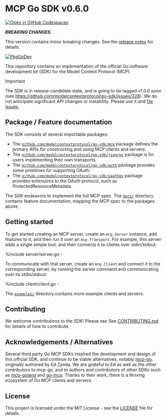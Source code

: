 # MCP Go SDK v0.6.0

[![Open in GitHub Codespaces](https://github.com/codespaces/badge.svg)](https://codespaces.new/modelcontextprotocol/go-sdk)

***BREAKING CHANGES***

This version contains minor breaking changes.
See the [release notes](
https://github.com/modelcontextprotocol/go-sdk/releases/tag/v0.6.0) for details.

[![PkgGoDev](https://pkg.go.dev/badge/github.com/modelcontextprotocol/go-sdk)](https://pkg.go.dev/github.com/modelcontextprotocol/go-sdk)

This repository contains an implementation of the official Go software
development kit (SDK) for the Model Context Protocol (MCP).

> [!IMPORTANT]
> The SDK is in release-candidate state, and is going to be tagged v1.0.0
> soon (see https://github.com/modelcontextprotocol/go-sdk/issues/328).
> We do not anticipate significant API changes or instability. Please use it
> and [file issues](https://github.com/modelcontextprotocol/go-sdk/issues/new/choose).

## Package / Feature documentation

The SDK consists of several importable packages:

- The
  [`github.com/modelcontextprotocol/go-sdk/mcp`](https://pkg.go.dev/github.com/modelcontextprotocol/go-sdk/mcp)
  package defines the primary APIs for constructing and using MCP clients and
  servers.
- The
  [`github.com/modelcontextprotocol/go-sdk/jsonrpc`](https://pkg.go.dev/github.com/modelcontextprotocol/go-sdk/jsonrpc) package is for users implementing
  their own transports.
- The
  [`github.com/modelcontextprotocol/go-sdk/auth`](https://pkg.go.dev/github.com/modelcontextprotocol/go-sdk/auth)
  package provides some primitives for supporting OAuth.
- The
  [`github.com/modelcontextprotocol/go-sdk/oauthex`](https://pkg.go.dev/github.com/modelcontextprotocol/go-sdk/oauthex)
  package provides extensions to the OAuth protocol, such as ProtectedResourceMetadata.

The SDK endeavors to implement the full MCP spec. The [`docs/`](/docs/) directory
contains feature documentation, mapping the MCP spec to the packages above.

## Getting started

To get started creating an MCP server, create an `mcp.Server` instance, add
features to it, and then run it over an `mcp.Transport`. For example, this
server adds a single simple tool, and then connects it to clients over
stdin/stdout:

%include server/server.go -

To communicate with that server, create an `mcp.Client` and connect it to the
corresponding server, by running the server command and communicating over its
stdin/stdout:

%include client/client.go -

The [`examples/`](/examples/) directory contains more example clients and
servers.

## Contributing

We welcome contributions to the SDK! Please see See
[CONTRIBUTING.md](/CONTRIBUTING.md) for details of how to contribute.

## Acknowledgements / Alternatives

Several third party Go MCP SDKs inspired the development and design of this
official SDK, and continue to be viable alternatives, notably
[mcp-go](https://github.com/mark3labs/mcp-go), originally authored by Ed Zynda.
We are grateful to Ed as well as the other contributors to mcp-go, and to
authors and contributors of other SDKs such as
[mcp-golang](https://github.com/metoro-io/mcp-golang) and
[go-mcp](https://github.com/ThinkInAIXYZ/go-mcp). Thanks to their work, there
is a thriving ecosystem of Go MCP clients and servers.

## License

This project is licensed under the MIT License - see the [LICENSE](./LICENSE)
file for details.
